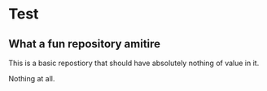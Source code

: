 # Test

## What a fun repository amitire

This is a basic repostiory that should have absolutely nothing of value in it.

Nothing at all.